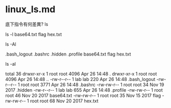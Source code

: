 # linux_ls.md




底下指令有何差異?
ls

ls -l
base64.txt  flag  hex.txt

ls -Al

.bash_logout  .bashrc  .hidden  .profile  base64.txt  flag  hex.txt

ls -al

total 36
drwxr-xr-x 1 root root 4096 Apr 26 14:48 .
drwxr-xr-x 1 root root 4096 Apr 26 14:48 ..
-rw-r--r-- 1 lab  lab   220 Apr 26 14:48 .bash_logout
-rw-r--r-- 1 root root 3771 Apr 26 14:48 .bashrc
-rw-rw-r-- 1 root root   34 Nov 19  2017 .hidden
-rw-r--r-- 1 lab  lab   655 Apr 26 14:48 .profile
-rw-rw-r-- 1 root root   46 Nov 20  2017 base64.txt
-rw-rw-r-- 1 root root   35 Nov 15  2017 flag
-rw-rw-r-- 1 root root   68 Nov 20  2017 hex.txt
